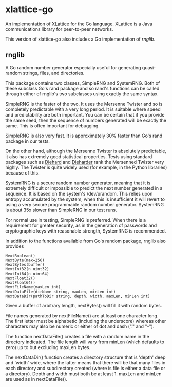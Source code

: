 xlattice-go
===========

An implementation of [XLattice](http://xlattice.sourceforge.net)
for the Go language.  XLattice is a Java communications library 
for peer-to-peer networks.

This version of xlattice-go also includes a Go implementation of *rnglib*.

## rnglib

A Go random number generator especially useful for generating 
quasi-random strings, files, and directories.

This package contains two classes, SimpleRNG and SystemRNG.
Both of these subclass Go's rand package and so rand's functions 
can be called through either of rnglib's two subclasses using 
exactly the same syntax.

SimpleRNG is the faster of the two.  It uses the Mersenne
Twister and so is completely predictable with a very long period.
It is suitable where speed and predictability are both important.
You can be certain that if you provide the same seed, then
the sequence of numbers generated will be exactly the same.  This is
often important for debugging.  

SimpleRNG is also very fast.  It is approximately 30% faster 
than Go's rand package in our tests.

On the other hand, although the Mersenne Twister is absolutely predictable, 
it also has extremely good statistical properties.  Tests using standard
packages such as [Diehard]("http://en.wikipedia.org/wiki/Diehard_tests)
and [Dieharder](http://www.phy.duke.edu/~rgb/General/dieharder.php) rank
the Mersenned Twister very highly.  The Twister is quite widely used 
(for example, in the Python libraries) because of this.

SystemRNG is a secure random number generator, meaning that it is
extremely difficult or impossible to predict the next number 
generated in a sequence.  It is based on the system's /dev/urandom.
This relies upon entropy accumulated by the system; when 
this is insufficient it will revert to using a very secure 
programmable random number generator.  SystemRNG is about 35x
slower than SimpleRNG in our test runs.

For normal use in testing, SimpleRNG is preferred.  When there is
a requirement for greater security, as in the generation of passwords 
and cryptographic keys with reasonable strength, SystemRNG is recommended.  

In addition to the functions available from Go's random package,
rnglib also provides

    NextBoolean()
    NextByte(max=256)
    NextBytes(buffer)
    NextInt32(n uint32)
    NextInt64(n uint64)
    NextFloat32()
    NextFloat64()
    NextFileName(maxLen int)
    NextDataFile(dirName string, maxLen, minLen int)
    NextDataDir(pathToDir string, depth, width, maxLen, minLen int)

Given a buffer of arbitrary length, nextBytes() will fill it with random
bytes.

File names generated by nextFileName() are at least one character long.  
The first letter must be alphabetic (including the underscore) 
whereas other characters may also be numeric or either of dot and dash
("." and "-").

The function nextDataFile() creates a file with a random name in the
directory indicated.  The file length will vary from minLen (which 
defaults to zero) up to but excluding maxLen bytes.

The nextDataDir() function creates a directory structure that is
'depth' deep and 'width' wide, where the latter means that there 
will be that many files in each directory and subdirectory created
(where is file is either a data file or a directory).  Depth and
width must both be at least 1.  maxLen and minLen are used as in
nextDataFile().
